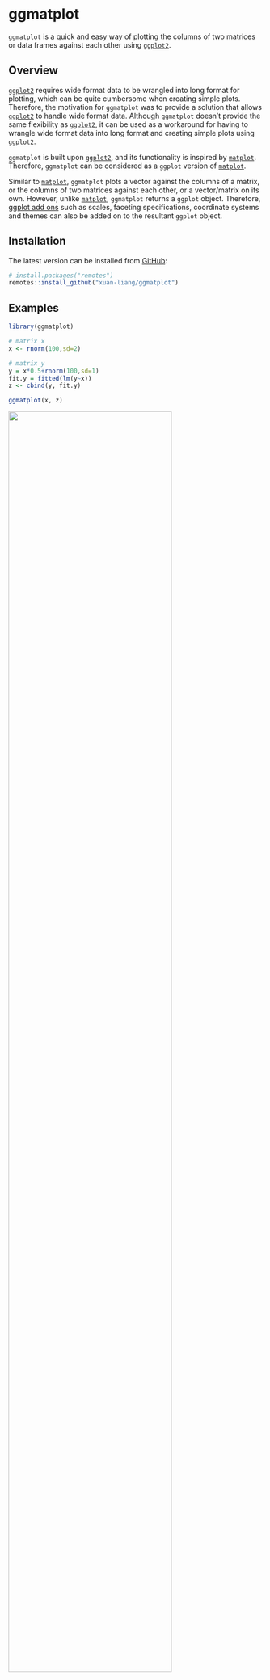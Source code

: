 
# ggmatplot

`ggmatplot` is a quick and easy way of plotting the columns of two
matrices or data frames against each other using
[`ggplot2`](https://ggplot2.tidyverse.org/).

## Overview

[`ggplot2`](https://ggplot2.tidyverse.org/) requires wide format data to
be wrangled into long format for plotting, which can be quite cumbersome
when creating simple plots. Therefore, the motivation for `ggmatplot`
was to provide a solution that allows
[`ggplot2`](https://ggplot2.tidyverse.org/) to handle wide format data.
Although `ggmatplot` doesn’t provide the same flexibility as
[`ggplot2`](https://ggplot2.tidyverse.org/), it can be used as a
workaround for having to wrangle wide format data into long format and
creating simple plots using [`ggplot2`](https://ggplot2.tidyverse.org/).

`ggmatplot` is built upon [`ggplot2`](https://ggplot2.tidyverse.org/),
and its functionality is inspired by
[`matplot`](https://www.rdocumentation.org/packages/graphics/versions/3.6.2/topics/matplot).
Therefore, `ggmatplot` can be considered as a `ggplot` version of
[`matplot`](https://www.rdocumentation.org/packages/graphics/versions/3.6.2/topics/matplot).

Similar to
[`matplot`](https://www.rdocumentation.org/packages/graphics/versions/3.6.2/topics/matplot),
`ggmatplot` plots a vector against the columns of a matrix, or the
columns of two matrices against each other, or a vector/matrix on its
own. However, unlike
[`matplot`](https://www.rdocumentation.org/packages/graphics/versions/3.6.2/topics/matplot),
`ggmatplot` returns a `ggplot` object. Therefore, [ggplot add
ons](https://ggplot2.tidyverse.org/reference/index.html) such as scales,
faceting specifications, coordinate systems and themes can also be added
on to the resultant `ggplot` object.

## Installation

The latest version can be installed from
[GitHub](https://github.com/xuan-liang/ggmatplot):

``` r
# install.packages("remotes")
remotes::install_github("xuan-liang/ggmatplot")
```

## Examples

``` r
library(ggmatplot)
```

``` r
# matrix x
x <- rnorm(100,sd=2)

# matrix y
y = x*0.5+rnorm(100,sd=1)
fit.y = fitted(lm(y~x))
z <- cbind(y, fit.y)

ggmatplot(x, z)
```

<img src="man/figures/README-point-1.png" width="80%" />

``` r
# matrix x
x <- 1:10

# matrix y
y <- cbind(
  square = x^2,
  cube = x^3
)

ggmatplot(x, y,
          plot_type = "line",
          size = 1,
          color = c("blue", "purple"),
          ylim = c(0,750)) +
  theme_minimal()
#> Warning: Removed 1 row(s) containing missing values (geom_path).
```

<img src="man/figures/README-line-1.png" width="80%" />

``` r
USPersonalExpenditure
#>                       1940   1945  1950 1955  1960
#> Food and Tobacco    22.200 44.500 59.60 73.2 86.80
#> Household Operation 10.500 15.500 29.00 36.5 46.20
#> Medical and Health   3.530  5.760  9.71 14.0 21.10
#> Personal Care        1.040  1.980  2.45  3.4  5.40
#> Private Education    0.341  0.974  1.80  2.6  3.64

# matrix x
x <- rownames(USPersonalExpenditure)

# matrix y
y <- USPersonalExpenditure[, 1:5]

ggmatplot(x, y,
          plot_type = "both",
          xlab = "Category",
          ylab = "Expenditure (in Billions of Dollars)",
          legend_title = "Year",
          legend_label = c(1940, 1945, 1950, 1955, 1960)
          ) +
  theme(axis.text.x = element_text(angle = 45, hjust = 1))
```

<img src="man/figures/README-both-1.png" width="80%" />

``` r
iris_sub <- subset(iris, Species == "setosa")

# matrix X
x <- (iris_sub[,1:2])
head(x,5)
#>   Sepal.Length Sepal.Width
#> 1          5.1         3.5
#> 2          4.9         3.0
#> 3          4.7         3.2
#> 4          4.6         3.1
#> 5          5.0         3.6

ggmatplot(x, plot_type = "density") + 
  # scaling the density estimate to a maximum of 1
  aes(y = ..scaled..) +
  theme_bw()
```

<img src="man/figures/README-density-1.png" width="80%" />

``` r
iris_sub <- subset(iris, Species == "setosa")

# matrix X
x <- (iris_sub[,1:4])
head(x,5)
#>   Sepal.Length Sepal.Width Petal.Length Petal.Width
#> 1          5.1         3.5          1.4         0.2
#> 2          4.9         3.0          1.4         0.2
#> 3          4.7         3.2          1.3         0.2
#> 4          4.6         3.1          1.5         0.2
#> 5          5.0         3.6          1.4         0.2

ggmatplot(x, plot_type = "boxplot",
          alpha = 0, # removing fill values
          xlab = "", ylab = "")
```

<img src="man/figures/README-boxplot-1.png" width="80%" />

``` r
iris_sub <- subset(iris, Species == "setosa")

# matrix X
x <- (iris_sub[,1:2])
head(x,5)
#>   Sepal.Length Sepal.Width
#> 1          5.1         3.5
#> 2          4.9         3.0
#> 3          4.7         3.2
#> 4          4.6         3.1
#> 5          5.0         3.6

ggmatplot(x, plot_type = "violin",
          color = c("#00AFBB", "#E7B800"),
          xlab = "", ylab = "")
```

<img src="man/figures/README-violin-1.png" width="80%" />

``` r
iris_sub <- subset(iris, Species == "setosa")

# matrix X
x <- (iris_sub[,1:4])
head(x,5)
#>   Sepal.Length Sepal.Width Petal.Length Petal.Width
#> 1          5.1         3.5          1.4         0.2
#> 2          4.9         3.0          1.4         0.2
#> 3          4.7         3.2          1.3         0.2
#> 4          4.6         3.1          1.5         0.2
#> 5          5.0         3.6          1.4         0.2

ggmatplot(x, plot_type = "histogram",
          xlab = "Group",
          color = "black",
          fill = c("#F8766D", "#7CAE00", "#00BFC4", "#C77CFF"))
```

<img src="man/figures/README-histogram-1.png" width="80%" />
